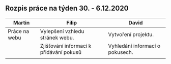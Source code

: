 ## Rozpis práce na týden 30. - 6.12.2020

| Martin                                                                            | Filip                                               | David                                                              |
|-----------------------------------------------------------------------------------|-----------------------------------------------------|--------------------------------------------------------------------|
| Práce na webu | Vylepšení vzhledu stránek webu. | Vytvoření projektu. |
|          | Zjišťování informací k přidávání pokusů          | Vyhledání informací o pokusech.                            |
|                            |    |                 |

